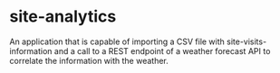 # site-analytics

An application that is capable of importing a CSV file with site-visits-information and a call to a REST endpoint of a weather forecast API to correlate the information with the weather.